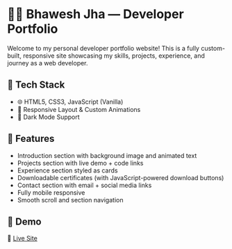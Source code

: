 # 🧑‍💻 Bhawesh Jha — Developer Portfolio

Welcome to my personal developer portfolio website! This is a fully custom-built, responsive site showcasing my skills, projects, experience, and journey as a web developer.



## 🚀 Tech Stack

- 🌐 HTML5, CSS3, JavaScript (Vanilla)
- 🎨 Responsive Layout & Custom Animations
- 🌙 Dark Mode Support
  

## 📌 Features

- Introduction section with background image and animated text
- Projects section with live demo + code links
- Experience section styled as cards
- Downloadable certificates (with JavaScript-powered download buttons)
- Contact section with email + social media links
- Fully mobile responsive
- Smooth scroll and section navigation

## 📸 Demo

🔗 [Live Site](https://thewat00cher.github.io/PORTFOLIO/)


